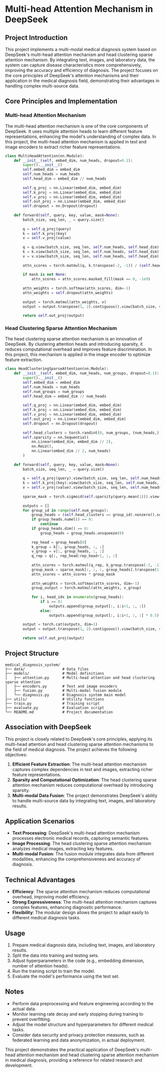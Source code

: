# Multi-head Attention Mechanism in DeepSeek

## Project Introduction

This project implements a multi-modal medical diagnosis system based on DeepSeek's multi-head attention mechanism and head clustering sparse attention mechanism. By integrating text, images, and laboratory data, the system can capture disease characteristics more comprehensively, improving the accuracy and efficiency of diagnosis. The project focuses on the core principles of DeepSeek's attention mechanisms and their application in the medical diagnosis field, demonstrating their advantages in handling complex multi-source data.

## Core Principles and Implementation

### Multi-head Attention Mechanism

The multi-head attention mechanism is one of the core components of DeepSeek. It uses multiple attention heads to learn different feature representations, enhancing the model's understanding of complex data. In this project, the multi-head attention mechanism is applied in text and image encoders to extract richer feature representations.

```python
class MultiHeadAttention(nn.Module):
    def __init__(self, embed_dim, num_heads, dropout=0.1):
        super().__init__()
        self.embed_dim = embed_dim
        self.num_heads = num_heads
        self.head_dim = embed_dim // num_heads
        
        self.q_proj = nn.Linear(embed_dim, embed_dim)
        self.k_proj = nn.Linear(embed_dim, embed_dim)
        self.v_proj = nn.Linear(embed_dim, embed_dim)
        self.out_proj = nn.Linear(embed_dim, embed_dim)
        self.dropout = nn.Dropout(dropout)
        
    def forward(self, query, key, value, mask=None):
        batch_size, seq_len, _ = query.size()
        
        q = self.q_proj(query)
        k = self.k_proj(key)
        v = self.v_proj(value)
        
        q = q.view(batch_size, seq_len, self.num_heads, self.head_dim).transpose(1, 2)
        k = k.view(batch_size, seq_len, self.num_heads, self.head_dim).transpose(1, 2)
        v = v.view(batch_size, seq_len, self.num_heads, self.head_dim).transpose(1, 2)
        
        attn_scores = torch.matmul(q, k.transpose(-2, -1)) / (self.head_dim ** 0.5)
        
        if mask is not None:
            attn_scores = attn_scores.masked_fill(mask == 0, -1e9)
        
        attn_weights = torch.softmax(attn_scores, dim=-1)
        attn_weights = self.dropout(attn_weights)
        
        output = torch.matmul(attn_weights, v)
        output = output.transpose(1, 2).contiguous().view(batch_size, seq_len, -1)
        
        return self.out_proj(output)
```

### Head Clustering Sparse Attention Mechanism

The head clustering sparse attention mechanism is an innovation of DeepSeek. By clustering attention heads and introducing sparsity, it reduces computational overhead and improves feature discrimination. In this project, this mechanism is applied in the image encoder to optimize feature extraction.

```python
class HeadClusteringSparseAttention(nn.Module):
    def __init__(self, embed_dim, num_heads, num_groups, dropout=0.1):
        super().__init__()
        self.embed_dim = embed_dim
        self.num_heads = num_heads
        self.num_groups = num_groups
        self.head_dim = embed_dim // num_heads
        
        self.q_proj = nn.Linear(embed_dim, embed_dim)
        self.k_proj = nn.Linear(embed_dim, embed_dim)
        self.v_proj = nn.Linear(embed_dim, embed_dim)
        self.out_proj = nn.Linear(embed_dim, embed_dim)
        self.dropout = nn.Dropout(dropout)
        
        self.head_clusters = torch.randint(0, num_groups, (num_heads,))
        self.sparsity = nn.Sequential(
            nn.Linear(embed_dim, embed_dim // 2),
            nn.ReLU(),
            nn.Linear(embed_dim // 2, num_heads)
        )
    
    def forward(self, query, key, value, mask=None):
        batch_size, seq_len, _ = query.size()
        
        q = self.q_proj(query).view(batch_size, seq_len, self.num_heads, self.head_dim).transpose(1, 2)
        k = self.k_proj(key).view(batch_size, seq_len, self.num_heads, self.head_dim).transpose(1, 2)
        v = self.v_proj(value).view(batch_size, seq_len, self.num_heads, self.head_dim).transpose(1, 2)
        
        sparse_mask = torch.sigmoid(self.sparsity(query.mean(1))).view(batch_size, 1, 1, self.num_heads)
        
        outputs = []
        for group_id in range(self.num_groups):
            group_heads = (self.head_clusters == group_id).nonzero().squeeze()
            if group_heads.numel() == 0:
                continue
            if group_heads.dim() == 0:
                group_heads = group_heads.unsqueeze(0)
            
            rep_head = group_heads[0]
            k_group = k[:, group_heads, :, :]
            v_group = v[:, group_heads, :, :]
            q_rep = q[:, rep_head:rep_head+1, :, :]
            
            attn_scores = torch.matmul(q_rep, k_group.transpose(-2, -1)) / (self.head_dim ** 0.5)
            group_mask = sparse_mask[:, :, :, group_heads].transpose(1, 3)
            attn_scores = attn_scores * group_mask
            
            attn_weights = torch.softmax(attn_scores, dim=-1)
            group_output = torch.matmul(attn_weights, v_group)
            
            for i, head_idx in enumerate(group_heads):
                if i == 0:
                    outputs.append(group_output[:, i:i+1, :, :])
                else:
                    outputs.append(group_output[:, i:i+1, :, :] * 0.5)
        
        output = torch.cat(outputs, dim=1)
        output = output.transpose(1, 2).contiguous().view(batch_size, seq_len, -1)
        
        return self.out_proj(output)
```

## Project Structure

```
medical_diagnosis_system/
├── data/                 # Data files
├── models/               # Model definitions
│   ├── attention.py      # Multi-head attention and head clustering sparse attention
│   ├── encoders.py       # Text and image encoders
│   ├── fusion.py         # Multi-modal fusion module
│   └── diagnosis.py      # Diagnosis system main model
├── utils/                # Utility functions
├── train.py              # Training script
├── evaluate.py           # Evaluation script
└── README.md             # Project documentation
```

## Association with DeepSeek

This project is closely related to DeepSeek's core principles, applying its multi-head attention and head clustering sparse attention mechanisms to the field of medical diagnosis. The project achieves the following objectives:

1. **Efficient Feature Extraction**: The multi-head attention mechanism captures complex dependencies in text and images, extracting richer feature representations.
2. **Sparsity and Computational Optimization**: The head clustering sparse attention mechanism reduces computational overhead by introducing sparsity.
3. **Multi-modal Data Fusion**: The project demonstrates DeepSeek's ability to handle multi-source data by integrating text, images, and laboratory results.

## Application Scenarios

- **Text Processing**: DeepSeek's multi-head attention mechanism processes electronic medical records, capturing semantic features.
- **Image Processing**: The head clustering sparse attention mechanism analyzes medical images, extracting key features.
- **Multi-modal Fusion**: The fusion module integrates data from different modalities, enhancing the comprehensiveness and accuracy of diagnosis.

## Technical Advantages

- **Efficiency**: The sparse attention mechanism reduces computational overhead, improving model efficiency.
- **Strong Expressiveness**: The multi-head attention mechanism captures complex features, enhancing diagnostic performance.
- **Flexibility**: The modular design allows the project to adapt easily to different medical diagnosis tasks.

## Usage

1. Prepare medical diagnosis data, including text, images, and laboratory results.
2. Split the data into training and testing sets.
3. Adjust hyperparameters in the code (e.g., embedding dimension, number of attention heads).
4. Run the training script to train the model.
5. Evaluate the model's performance using the test set.

## Notes

- Perform data preprocessing and feature engineering according to the actual data.
- Monitor learning rate decay and early stopping during training to prevent overfitting.
- Adjust the model structure and hyperparameters for different medical tasks.
- Consider data security and privacy protection measures, such as federated learning and data anonymization, in actual deployment.

This project demonstrates the practical application of DeepSeek's multi-head attention mechanism and head clustering sparse attention mechanism in medical diagnosis, providing a reference for related research and development.
